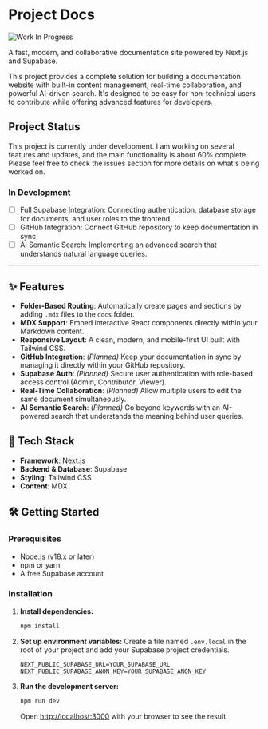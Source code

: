 # Project Docs 
![Work In Progress](https://img.shields.io/badge/Status-In%20Progress-yellow)

A fast, modern, and collaborative documentation site powered by Next.js and Supabase.

This project provides a complete solution for building a documentation website with built-in content management, real-time collaboration, and powerful AI-driven search. It's designed to be easy for non-technical users to contribute while offering advanced features for developers.



## Project Status
This project is currently under development. I am working on several features and updates, and the main functionality is about 60% complete. Please feel free to check the issues section for more details on what's being worked on.

### In Development
- [ ] Full Supabase Integration: Connecting authentication, database storage for documents, and user roles to the frontend.
- [ ] GitHub Integration: Connect GitHub repository to keep documentation in sync
- [ ] AI Semantic Search: Implementing an advanced search that understands natural language queries.

---

## ✨ Features

* **Folder-Based Routing**: Automatically create pages and sections by adding `.mdx` files to the `docs` folder.
* **MDX Support**: Embed interactive React components directly within your Markdown content.
* **Responsive Layout**: A clean, modern, and mobile-first UI built with Tailwind CSS.
* **GitHub Integration**: *(Planned)* Keep your documentation in sync by managing it directly within your GitHub repository.
* **Supabase Auth**: *(Planned)* Secure user authentication with role-based access control (Admin, Contributor, Viewer).
* **Real-Time Collaboration**: *(Planned)* Allow multiple users to edit the same document simultaneously.
* **AI Semantic Search**: *(Planned)* Go beyond keywords with an AI-powered search that understands the meaning behind user queries.

## 🚀 Tech Stack

-   **Framework**: Next.js
-   **Backend & Database**: Supabase
-   **Styling**: Tailwind CSS
-   **Content**: MDX

## 🛠️ Getting Started

### Prerequisites

-   Node.js (v18.x or later)
-   npm or yarn
-   A free Supabase account

### Installation

1.  **Install dependencies:**
    ```bash
    npm install
    ```

2.  **Set up environment variables:**
    Create a file named `.env.local` in the root of your project and add your Supabase project credentials.
    ```env
    NEXT_PUBLIC_SUPABASE_URL=YOUR_SUPABASE_URL
    NEXT_PUBLIC_SUPABASE_ANON_KEY=YOUR_SUPABASE_ANON_KEY
    ```

3.  **Run the development server:**
    ```bash
    npm run dev
    ```
    Open [http://localhost:3000](http://localhost:3000) with your browser to see the result.
